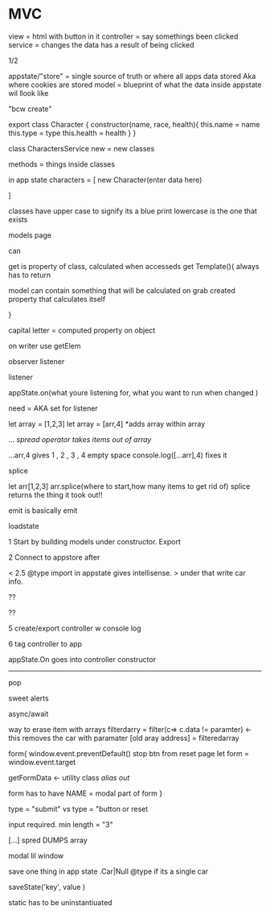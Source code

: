 # MVC

view = html with button in it
controller = say somethings been clicked
service = changes the data has a result of being clicked

1/2

appstate/"store" =  single source of truth or where all apps data stored Aka where cookies are stored
model = blueprint  of what the data inside appstate wil llook like


"bcw create" 


export class Character {
    constructor(name, race, health){
        this.name = name
        this.type = type
        this.health = health
    }
}

class CharactersService
new = new classes


methods = things inside classes

in app state
characters = [
    new Character(enter data here)

]

classes have upper case to signify its a blue print
lowercase is the one that exists


models page

can

get is property of class, calculated when accesseds
get Template(){
always has to return


model can contain something that will be calculated on grab
created property that calculates itself

}

capital letter = computed property on object

on writer use getElem 

observer listener

listener

appState.on(what youre listening for, what you want to run when changed )

need = AKA set for listener

let array  = [1,2,3]
let array = [arr,4] *adds array within array

... *spread operator takes items out of array*

...arr,4
gives 1 , 2 , 3 , 4 empty space
console.log([...arr],4)
fixes it

splice

let arr[1,2,3]
arr.splice(where to start,how many items to get rid of)
splice returns the thing it took out!!

emit is basically emit 

loadstate



1 Start by building models under constructor. Export 

2 Connect to appstore after

< 2.5 @type import in appstate gives intellisense. > under that write car info. 

??

??

5 create/export controller w console log

6 tag controller to app

appState.On goes into controller constructor 

----------------------------------------------
pop

sweet alerts

async/await 

way to erase item with arrays
filterdarry = filter(c=> c.data != paramter)  <- this removes the car with paramater
[old aray address] = filteredarray

form{
window.event.preventDefault() stop btn from reset page
let form = window.event.target

getFormData <- utility class *alias out*

form has to have NAME = modal part of form
}

type = "submit"
vs 
type = "button
or reset

input required.
min length = "3"

[...] spred DUMPS array

modal lil window




save one thing in app state
.Car|Null
@type if its a single car

 

 saveState('key', value )

 static has to be uninstantiuated